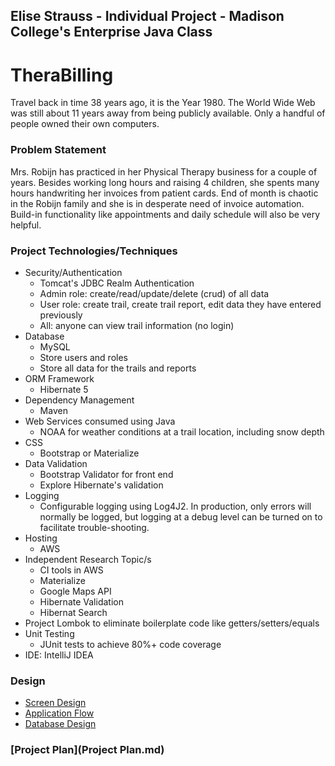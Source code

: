 ﻿## Elise Strauss - Individual Project - Madison College's Enterprise Java Class# TheraBillingTravel back in time 38 years ago, it is the Year 1980.  The World Wide Web  was still about 11 years away from being publicly  available. Only a handful of people owned their own computers.### Problem StatementMrs. Robijn has practiced in  her Physical Therapy business for a couple of years.  Besides working long hours and raising 4 children, she spents many hours handwriting her invoices from patient cards.End of month is chaotic in the Robijn family and she is in desperate need of invoice automation.  Build-in functionality like appointments and daily schedule will also be very helpful.### Project Technologies/Techniques * Security/Authentication  * Tomcat's JDBC Realm Authentication  * Admin role: create/read/update/delete (crud) of all data  * User role: create trail, create trail report, edit data they have entered previously  * All: anyone can view trail information (no login)* Database  * MySQL  * Store users and roles  * Store all data for the trails and reports* ORM Framework  * Hibernate 5* Dependency Management  * Maven* Web Services consumed using Java  * NOAA for weather conditions at a trail location, including snow depth* CSS   * Bootstrap or Materialize* Data Validation  * Bootstrap Validator for front end  * Explore Hibernate's validation* Logging  * Configurable logging using Log4J2. In production, only errors will normally be logged, but logging at a debug level can be turned on to facilitate trouble-shooting. * Hosting  * AWS* Independent Research Topic/s  * CI tools in AWS  * Materialize  * Google Maps API  * Hibernate Validation  * Hibernat Search* Project Lombok to eliminate boilerplate code like getters/setters/equals* Unit Testing  * JUnit tests to achieve 80%+ code coverage * IDE: IntelliJ IDEA### Design* [Screen Design](DesignDocuments)* [Application Flow](DesignDocuments)* [Database Design](DesignDocuments)### [Project Plan](Project Plan.md)